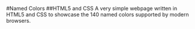 #Named Colors
##HTML5 and CSS
A very simple webpage written in HTML5 and CSS to showcase the 140 named colors supported by modern browsers.